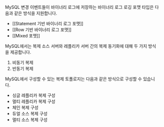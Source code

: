 
MySQL 변경 이벤트들이 바이너리 로그에 저장하는 바이너리 로그 로깅 포맷 타입은 다음과 같은 방식을 지원합니다.

- [[Statement 기반 바이너리 로그 포맷]]
- [[Row 기반 바이너리 로그 포맷]]
- [[Mixed 포맷]]


MySQL에서는 복제 소스 서버와 레플리카 서버 간의 복제 동기화에 대해 두 가지 방식을 제공합니다. 
1. 비동기 복제
2. 반동기 복제


MySQL에서 구성할 수 있는 복제 토폴로지는 다음과 같은 방식으로 구성할 수 있습니다.
- 싱글 레플리카 복제 구성
- 멀티 레플리카 복제 구성
- 체인 복제 구성
- 듀얼 소스 복제 구성
- 멀티 소스 복제 구성
